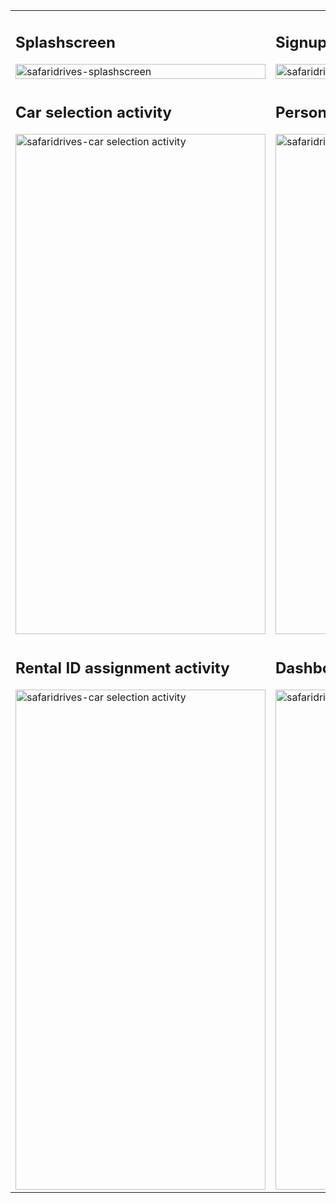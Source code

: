 <table style="width: 100%;">
  <tr>
    <td style="width: 50%;">
      <h2>Splashscreen</h2>
      <img src="https://github.com/maeka-maru/SafariDrivesCarRentalApp/assets/117111592/bb3ce115-f53f-4484-9082-7aa71bf638c4" alt="safaridrives-splashscreen" width="100%" >
    </td>
    <td style="width: 50%;">
      <h2>Signup</h2>
      <img src="https://github.com/maeka-maru/SafariDrivesCarRentalApp/assets/117111592/e7a57441-b979-496e-9dae-9953347a19d6" alt="safaridrives-signup"  width="100%">
    </td>
  </tr>
    <tr>
    <td>
      <h2>Car selection activity</h2>
      <img src="https://github.com/maeka-maru/SafariDrivesCarRentalApp/assets/117111592/b28f74d6-23f3-4966-9dc6-046564a2aa73" alt="safaridrives-car selection activity" width="400px" height="800px">
    </td>
    <td>
      <h2>Personal details entry activity</h2>
      <img src="https://github.com/maeka-maru/SafariDrivesCarRentalApp/assets/117111592/ec42f9ab-4565-4614-8c32-52a77f81dffd" alt="safaridrives-signup" width="400px" height="800px">
    </td>
  </tr>
  <td>
      <h2>Rental ID assignment activity</h2>
      <img src="https://github.com/maeka-maru/SafariDrivesCarRentalApp/assets/117111592/fb56f6ce-1757-46b6-916e-564ba4dfa025" alt="safaridrives-car selection activity" width="400px" height="800px">
    </td>
    <td>
      <h2>Dashboard activity</h2>
      <img src="https://github.com/maeka-maru/SafariDrivesCarRentalApp/assets/117111592/531d2e19-7212-4dbe-99a2-c50e83575aad" alt="safaridrives-signup" width="400px" height="800px">
    </td>
  </tr>
</table>

